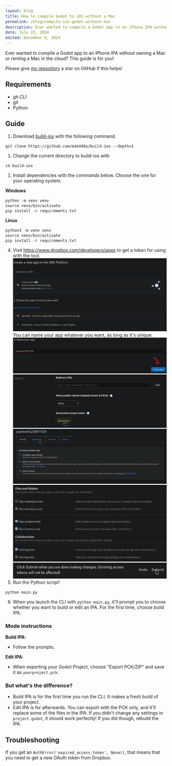 ```yaml
---
layout: blog
title: How to compile Godot to iOS without a Mac
permalink: /blog/compile-ios-godot-without-mac
description: Ever wanted to compile a Godot app to an iPhone IPA without owning a Mac or renting a Mac in the cloud? This is a guide to export/compile a Godot Project or XCodeProject to iOS without owning a Mac!
date: July 22, 2024
edited: December 8, 2024
---
```


Ever wanted to compile a Godot app to an iPhone IPA without owning a Mac or renting a Mac in the cloud? This guide is for you!

Please give [my repository](https://github.com/mak448a/build-ios) a star on GitHub if this helps!


## Requirements
- gh CLI
- git
- Python

## Guide
1. Download [build-ios](https://github.com/mak448a/build-ios) with the following command.
```shell
git clone https://github.com/mak448a/build-ios --depth=1
```
1. Change the current directory to build-ios with
```shell
cd build-ios
```
1. Install dependencies with the commands below. Choose the one for your operating system.

**Windows**
```shell
python -m venv venv
source venv/bin/activate
pip install -r requirements.txt
```

**Linux**
```shell
python3 -m venv venv
source venv/bin/activate
pip install -r requirements.txt
```
4. Visit https://www.dropbox.com/developers/apps to get a token for using with the tool.
![Screenshot of "create new app"](https://raw.githubusercontent.com/mak448a/build-ios/refs/heads/main/tutorial/1.png)
You can name your app whatever you want, as long as it's unique.
![Screenshot of app naming](https://raw.githubusercontent.com/mak448a/build-ios/refs/heads/main/tutorial/2.png)
![Screenshot of generating access token](https://raw.githubusercontent.com/mak448a/build-ios/refs/heads/main/tutorial/3.png)
![Screenshot of going to permissions tab](https://raw.githubusercontent.com/mak448a/build-ios/refs/heads/main/tutorial/4.png)
![Screenshot of permissions](https://raw.githubusercontent.com/mak448a/build-ios/refs/heads/main/tutorial/5.png)
![Screenshot of submit button](https://raw.githubusercontent.com/mak448a/build-ios/refs/heads/main/tutorial/6.png)
5. Run the Python script!
```shell
python main.py
```
6. When you launch the CLI with `python main.py`, it'll prompt you to choose whether you want to build or edit an IPA. For the first time, choose build IPA.

### Mode instructions
**Build IPA:**
- Follow the prompts.

**Edit IPA:**
- When exporting your Godot Project, choose "Export PCK/ZIP" and save it as `yourproject.pck`.

### But what's the difference?
- Build IPA is for the first time you run the CLI. It makes a fresh build of your project.
- Edit IPA is for afterwards. You can export with the PCK only, and it'll replace some of the files in the IPA. If you didn't change any settings in `project.godot`, it should work perfectly! If you did though, rebuild the IPA.



## Troubleshooting
If you get an `AuthError('expired_access_token', None))`, that means that you need to get a new OAuth token from Dropbox.